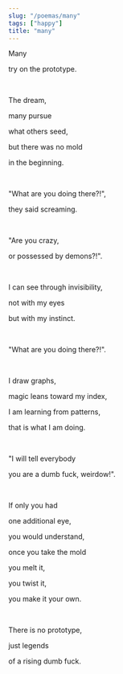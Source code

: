 ```yaml
---
slug: "/poemas/many"
tags: ["happy"]
title: "many"
---
```

Many

try on the prototype.

&nbsp;

The dream,

many pursue

what others seed,

but there was no mold

in the beginning.

&nbsp;

"What are you doing there?!",

they said screaming.

&nbsp;

"Are you crazy,

or possessed by demons?!".

&nbsp;

I can see through invisibility,

not with my eyes

but with my instinct.

&nbsp;

"What are you doing there?!".

&nbsp;

I draw graphs,

magic leans toward my index,

I am learning from patterns,

that is what I am doing.

&nbsp;

"I will tell everybody

you are a dumb fuck, weirdow!".

&nbsp;

If only you had

one additional eye,

you would understand,

once you take the mold

you melt it,

you twist it,

you make it your own.

&nbsp;

There is no prototype,

just legends

of a rising dumb fuck.